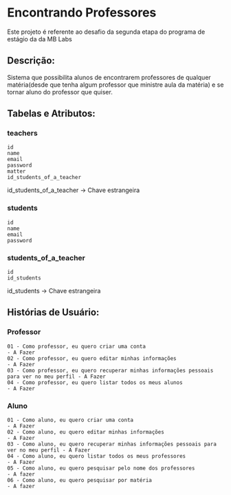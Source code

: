 # Encontrando Professores

Este projeto é referente ao desafio da segunda etapa do programa de estágio da da MB Labs

## Descrição:

Sistema que possibilita alunos de encontrarem professores de qualquer matéria(desde que tenha algum professor que ministre aula da matéria) e se tornar aluno do professor que quiser.

<!--
## Tecnologias utilizadas:

Docker
docker run --name NomeDaImagemASerCriada -e POSTGRES_PASSWORD=docker -p 5555:5432 -d postgre
-->

## Tabelas e Atributos:

### teachers

    id
    name
    email
    password
    matter
    id_students_of_a_teacher

id_students_of_a_teacher -> Chave estrangeira

### students

    id
    name
    email
    password

### students_of_a_teacher

    id
    id_students

id_students -> Chave estrangeira

## Histórias de Usuário:

### Professor

    01 - Como professor, eu quero criar uma conta                                              - A Fazer
    02 - Como professor, eu quero editar minhas informações                                    - A Fazer
    03 - Como professor, eu quero recuperar minhas informações pessoais para ver no meu perfil - A Fazer
    04 - Como professor, eu quero listar todos os meus alunos                                  - A Fazer

### Aluno

    01 - Como aluno, eu quero criar uma conta                                              - A Fazer
    02 - Como aluno, eu quero editar minhas informações                                    - A Fazer
    03 - Como aluno, eu quero recuperar minhas informações pessoais para ver no meu perfil - A Fazer
    04 - Como aluno, eu quero listar todos os meus professores                             - A Fazer
    05 - Como aluno, eu quero pesquisar pelo nome dos professores                          - A fazer
    06 - Como aluno, eu quero pesquisar por matéria                                        - A fazer
